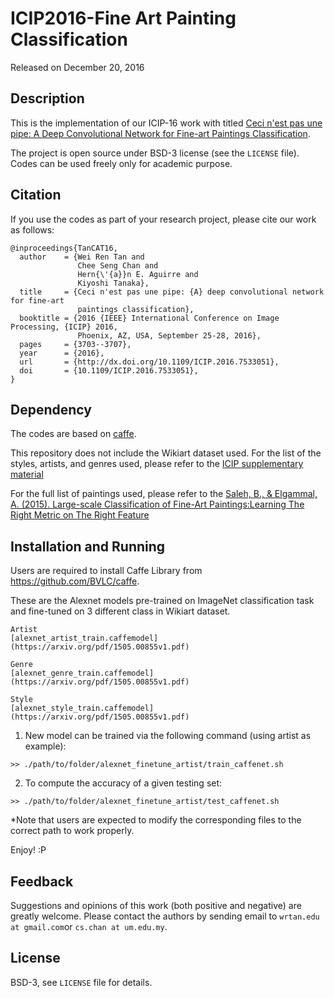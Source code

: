 # ICIP2016-Fine Art Painting Classification

Released on December 20, 2016

## Description

This is the implementation of our ICIP-16 work with titled [Ceci n'est pas une pipe: A Deep Convolutional Network for Fine-art Paintings Classification](http://www.cs-chan.com/doc/ICIP2016.pdf).

The project is open source under BSD-3 license (see the `LICENSE` file). Codes can be used freely only for academic purpose.

## Citation
If you use the codes as part of your research project, please cite our work as follows:
```
@inproceedings{TanCAT16,
  author    = {Wei Ren Tan and
               Chee Seng Chan and
               Hern{\'{a}}n E. Aguirre and
               Kiyoshi Tanaka},
  title     = {Ceci n'est pas une pipe: {A} deep convolutional network for fine-art
               paintings classification},
  booktitle = {2016 {IEEE} International Conference on Image Processing, {ICIP} 2016,
               Phoenix, AZ, USA, September 25-28, 2016},
  pages     = {3703--3707},
  year      = {2016},
  url       = {http://dx.doi.org/10.1109/ICIP.2016.7533051},
  doi       = {10.1109/ICIP.2016.7533051},
}
```

## Dependency
The codes are based on [caffe](https://github.com/BVLC/caffe).

This repository does not include the Wikiart dataset used. For the list of the styles, artists, and genres used, please refer to the [ICIP supplementary material](http://www.cs-chan.com/doc/ICIP2016_supp.pdf)

For the full list of paintings used, please refer to the [Saleh, B., & Elgammal, A. (2015). Large-scale Classification of Fine-Art Paintings:Learning The Right Metric on The Right Feature](https://arxiv.org/pdf/1505.00855v1.pdf)

## Installation and Running

Users are required to install Caffe Library from https://github.com/BVLC/caffe. 

These are the Alexnet models pre-trained on ImageNet classification task and fine-tuned on 3 different class in Wikiart dataset.
```
Artist
[alexnet_artist_train.caffemodel](https://arxiv.org/pdf/1505.00855v1.pdf)
```
```
Genre
[alexnet_genre_train.caffemodel](https://arxiv.org/pdf/1505.00855v1.pdf)
```
```
Style
[alexnet_style_train.caffemodel](https://arxiv.org/pdf/1505.00855v1.pdf)
```

1. New model can be trained via the following command (using artist as example):
```
>> ./path/to/folder/alexnet_finetune_artist/train_caffenet.sh
```

2. To compute the accuracy of a given testing set:
```
>> ./path/to/folder/alexnet_finetune_artist/test_caffenet.sh
```

*Note that users are expected to modify the corresponding files to the correct path to work properly. 

Enjoy! :P

## Feedback
Suggestions and opinions of this work (both positive and negative) are greatly welcome. Please contact the authors by sending email to
`wrtan.edu at gmail.com`or `cs.chan at um.edu.my`.

## License
BSD-3, see `LICENSE` file for details.


